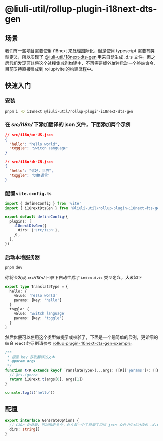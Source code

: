 # @liuli-util/rollup-plugin-i18next-dts-gen

## 场景

我们有一些项目需要使用 i18next 来处理国际化，但是使用 typescript 需要有类型定义，所以实现了 [@liuli-util/i18next-dts-gen](https://github.com/rxliuli/liuli-tools/blob/master/libs/i18next-dts-gen/README.ZH_CN.md) 用来自动生成 .d.ts 文件。但之后我们发现可以将这个过程集成到构建中，不再需要额外单独启动一个终端命令，目前支持直接集成到 rollup/vite 的构建流程中。

## 快速入门

### 安装

```sh
pnpm i -D i18next @liuli-util/rollup-plugin-i18next-dts-gen
```

### 在 _src/i18n/_ 下添加翻译的 json 文件，下面添加两个示例

```json
// src/i18n/en-US.json
{
  "hello": "hello world",
  "toggle": "Switch language"
}
```

```json
// src/i18n/zh-CN.json
{
  "hello": "你好，世界",
  "toggle": "切换语言"
}
```

### 配置 `vite.config.ts`

```ts
import { defineConfig } from 'vite'
import { i18nextDtsGen } from '@liuli-util/rollup-plugin-i18next-dts-gen'

export default defineConfig({
  plugins: [
    i18nextDtsGen({
      dirs: ['src/i18n'],
    }),
  ],
})
```

### 启动本地服务器

```sh
pnpm dev
```

你将会发现 _src/i18n/_ 目录下自动生成了 `index.d.ts` 类型定义，大致如下

```ts
export type TranslateType = {
  hello: {
    value: 'hello world'
    params: [key: 'hello']
  }
  toggle: {
    value: 'Switch language'
    params: [key: 'toggle']
  }
}
```

然后你便可以使用这个类型做提示或校验了，下面是一个最简单的示例，更详细的结合 react 的示例请参考 [rollup-plugin-i18next-dts-gen-example](https://github.com/rxliuli/liuli-tools/tree/master/examples/rollup-plugin-i18next-dts-gen-example)。

```ts
/**
 * 根据 key 获取翻译的文本
 * @param args
 */
function t<K extends keyof TranslateType>(...args: T[K]['params']): T[K]['value'] {
  // @ts-ignore
  return i18next.t(args[0], args[1])
}

console.log(t('hello'))
```

## 配置

```ts
export interface GenerateOptions {
  // i18n 的目录，可以指定多个，会在每一个子目录下扫描 json 文件并生成对应的 .d.ts
  dirs: string[]
}
```
